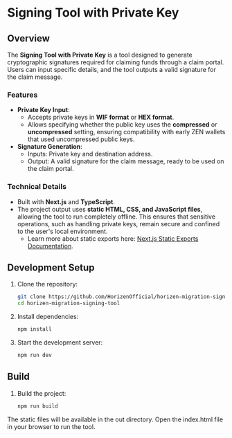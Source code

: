 # Signing Tool with Private Key

## Overview

The **Signing Tool with Private Key** is a tool designed to generate cryptographic signatures required for claiming funds through a claim portal. Users can input specific details, and the tool outputs a valid signature for the claim message.

### Features

- **Private Key Input**:
  - Accepts private keys in **WIF format** or **HEX format**.
  - Allows specifying whether the public key uses the **compressed** or **uncompressed** setting, ensuring compatibility with early ZEN wallets that used uncompressed public keys.
- **Signature Generation**:
  - Inputs: Private key and destination address.
  - Output: A valid signature for the claim message, ready to be used on the claim portal.

### Technical Details

- Built with **Next.js** and **TypeScript**.
- The project output uses **static HTML, CSS, and JavaScript files**, allowing the tool to run completely offline. This ensures that sensitive operations, such as handling private keys, remain secure and confined to the user's local environment.
  - Learn more about static exports here: [Next.js Static Exports Documentation](https://nextjs.org/docs/app/building-your-application/deploying/static-exports).

## Development Setup

1. Clone the repository:

   ```bash
   git clone https://github.com/HorizenOfficial/horizen-migration-signing-tool-private-key.git
   cd horizen-migration-signing-tool
   ```

2. Install dependencies:

   ```bash
   npm install
   ```

3. Start the development server:
   ```bash
   npm run dev
   ```

## Build

1. Build the project:

   ```bash
   npm run build
   ```

The static files will be available in the out directory.
Open the index.html file in your browser to run the tool.
